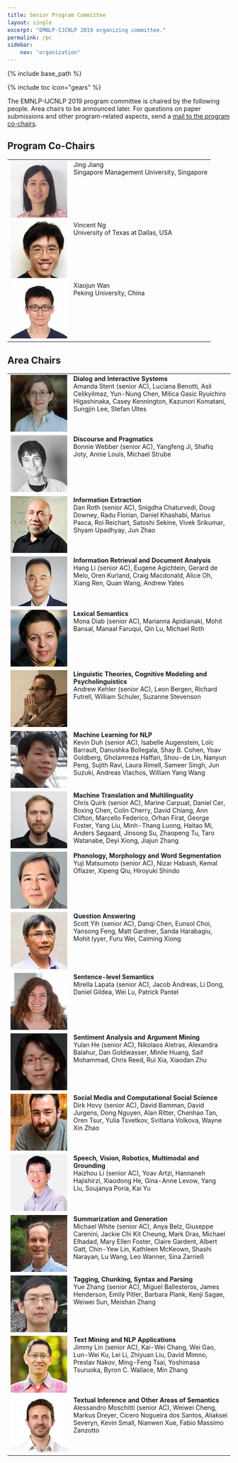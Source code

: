 ```yaml
---
title: Senior Program Committee
layout: single
excerpt: "EMNLP-IJCNLP 2019 organizing committee."
permalink: /pc
sidebar: 
    nav: "organization"
---
```

{% include base_path %}

{% include toc icon="gears" %}

The EMNLP-IJCNLP 2019 program committee is chaired by the following people. Area chairs to be announced later. For questions on paper submissions and other program-related aspects, send a <a href="mailto:emnlp-ijcnlp-2019-program-chairs@googlegroups.com">mail to the program co-chairs</a>.



## Program Co-Chairs

<table>
<tr>
<td width="128px" style="vertical-align:top"><img src="/assets/images/organizers/jing_jiang.jpg"></td>
<td style="vertical-align:top">Jing Jiang<br>
Singapore Management University, Singapore<br>
&nbsp;</td>
</tr>
<tr>
<td style="vertical-align:top"><img src="/assets/images/organizers/vincent_ng.jpg"></td>
<td style="vertical-align:top">Vincent Ng<br>
University of Texas at Dallas, USA<br>
&nbsp;</td>
</tr>
<tr>
<td style="vertical-align:top"><img src="/assets/images/organizers/xiaojun_wan.jpg"></td>
<td style="vertical-align:top">Xiaojun Wan<br>
Peking University, China<br>
&nbsp;</td>
</tr>
</table>



## Area Chairs 

<table>
<tr>
<td width="128px" style="vertical-align:top"><img src="/assets/images/organizers/amanda_stent.jpg"></td>
<td style="vertical-align:top"><b>Dialog and Interactive Systems</b><br>
Amanda Stent (senior AC), Luciana Benotti, Asli Celikyilmaz, Yun-Nung Chen, Milica Gasic
Ryuichiro Higashinaka, Casey Kennington, Kazunori Komatani, Sungjin Lee, Stefan Ultes</td>
</tr>
<tr>
<td style="vertical-align:top"><img src="/assets/images/organizers/bonnie_webber.jpg"></td>
<td style="vertical-align:top"><b>Discourse and Pragmatics</b><br>
Bonnie Webber (senior AC), Yangfeng Ji, Shafiq Joty, Annie Louis, Michael Strube</td>
</tr>
<tr>
<td style="vertical-align:top"><img src="/assets/images/organizers/dan_roth.jpg"></td>
<td style="vertical-align:top"><b>Information Extraction</b><br>
Dan Roth (senior AC), Snigdha Chaturvedi, Doug Downey, Radu Florian, Daniel Khashabi, Marius Pasca, Roi Reichart, Satoshi Sekine, Vivek Srikumar, Shyam Upadhyay, Jun Zhao</td>
</tr>

<tr>
<td style="vertical-align:top"><img src="/assets/images/organizers/hang_li.jpg"></td>
<td style="vertical-align:top"><b>Information Retrieval and Document Analysis</b><br>
Hang Li (senior AC), Eugene Agichtein, Gerard de Melo, Oren Kurland, Craig Macdonald, Alice Oh, Xiang Ren, Quan Wang, Andrew Yates</td>
</tr>
<tr>
<td style="vertical-align:top"><img src="/assets/images/organizers/mona_diab.jpg"></td>
<td style="vertical-align:top"><b>Lexical Semantics</b><br>
Mona Diab (senior AC), Marianna Apidianaki, Mohit Bansal, Manaal Faruqui, Qin Lu, Michael Roth</td>
</tr>
<tr>
<td style="vertical-align:top"><img src="/assets/images/organizers/andrew_kehler.jpg"></td>
<td style="vertical-align:top"><b>Linguistic Theories, Cognitive Modeling and Psycholinguistics</b><br>
Andrew Kehler (senior AC), Leon Bergen, Richard Futrell, William Schuler, Suzanne Stevenson</td>
</tr>

<tr>
<td style="vertical-align:top"><img src="/assets/images/organizers/kevin_duh.jpg"></td>
<td style="vertical-align:top"><b>Machine Learning for NLP</b><br>
Kevin Duh (senior AC), Isabelle Augenstein, Lo&iuml;c Barrault, Danushka Bollegala, Shay B. Cohen, Yoav Goldberg, Gholamreza Haffari, Shou-de Lin, Nanyun Peng, Sujith Ravi, Laura Rimell, Sameer Singh, Jun Suzuki, Andreas Vlachos, William Yang Wang</td>
</tr>
<tr>
<td style="vertical-align:top"><img src="/assets/images/organizers/chris_quirk.jpg"></td>
<td style="vertical-align:top"><b>Machine Translation and Multilinguality</b><br>
Chris Quirk (senior AC), Marine Carpuat, Daniel Cer, Boxing Chen, Colin Cherry, David Chiang, Ann Clifton, Marcello Federico, Orhan Firat, George Foster, Yang Liu, Minh-Thang Luong, Haitao Mi, Anders S&oslash;gaard, Jinsong Su, Zhaopeng Tu, Taro Watanabe, Deyi Xiong, Jiajun Zhang</td>
</tr>
<tr>
<td style="vertical-align:top"><img src="/assets/images/organizers/yuji_matsumoto.jpg"></td>
<td style="vertical-align:top"><b>Phonology, Morphology and Word Segmentation</b><br>
Yuji Matsumoto (senior AC), Nizar Habash, Kemal Oflazer, Xipeng Qiu, Hiroyuki Shindo</td>
</tr>

<tr>
<td style="vertical-align:top"><img src="/assets/images/organizers/scott_yih.jpg"></td>
<td style="vertical-align:top"><b>Question Answering</b><br>
Scott Yih (senior AC), Danqi Chen, Eunsol Choi, Yansong Feng, Matt Gardner, Sanda Harabagiu, Mohit Iyyer, Furu Wei, Caiming Xiong</td>
</tr>
<tr>
<td style="vertical-align:top"><img src="/assets/images/organizers/mirella_lapata.jpg"></td>
<td style="vertical-align:top"><b>Sentence-level Semantics</b><br>
Mirella Lapata (senior AC), Jacob Andreas, Li Dong, Daniel Gildea, Wei Lu, Patrick Pantel</td>
</tr>
<tr>
<td style="vertical-align:top"><img src="/assets/images/organizers/yulan_he.jpg"></td>
<td style="vertical-align:top"><b>Sentiment Analysis and Argument Mining</b><br>
Yulan He (senior AC), Nikolaos Aletras, Alexandra Balahur, Dan Goldwasser, Minlie Huang, Saif Mohammad, Chris Reed, Rui Xia, Xiaodan Zhu</td>
</tr>

<tr>
<td style="vertical-align:top"><img src="/assets/images/organizers/dirk_hovy.jpg"></td>
<td style="vertical-align:top"><b>Social Media and Computational Social Science</b><br>
Dirk Hovy (senior AC), David Bamman, David Jurgens, Dong Nguyen, Alan Ritter, Chenhao Tan, Oren Tsur, Yulia Tsvetkov, Svitlana Volkova, Wayne Xin Zhao</td>
</tr>
<tr>
<td style="vertical-align:top"><img src="/assets/images/organizers/haizhou_li.jpg"></td>
<td style="vertical-align:top"><b>Speech, Vision, Robotics, Multimodal and Grounding</b><br>
Haizhou Li (senior AC), Yoav Artzi, Hannaneh Hajishirzi, Xiaodong He, Gina-Anne Levow, Yang Liu, Soujanya Poria, Kai Yu</td>
</tr>
<tr>
<td style="vertical-align:top"><img src="/assets/images/organizers/michael_white.jpg"></td>
<td style="vertical-align:top"><b>Summarization and Generation</b><br>
Michael White (senior AC), Anya Belz, Giuseppe Carenini, Jackie Chi Kit Cheung, Mark Dras, Michael Elhadad, Mary Ellen Foster, Claire Gardent, Albert Gatt, Chin-Yew Lin, Kathleen McKeown, Shashi Narayan, Lu Wang, Leo Wanner, Sina Zarrie&szlig;</td>
</tr>

<tr>
<td style="vertical-align:top"><img src="/assets/images/organizers/yue_zhang.jpg"></td>
<td style="vertical-align:top"><b>Tagging, Chunking, Syntax and Parsing</b><br>
Yue Zhang (senior AC), Miguel Ballesteros, James Henderson, Emily Pitler, Barbara Plank, Kenji Sagae, Weiwei Sun, Meishan Zhang</td>
</tr>
<tr>
<td style="vertical-align:top"><img src="/assets/images/organizers/jimmy_lin.jpg"></td>
<td style="vertical-align:top"><b>Text Mining and NLP Applications</b><br>
Jimmy Lin (senior AC), Kai-Wei Chang, Wei Gao, Lun-Wei Ku, Lei Li, Zhiyuan Liu, David Mimno, Preslav Nakov, Ming-Feng Tsai, Yoshimasa Tsuruoka, Byron C. Wallace, Min Zhang</td>
</tr>
<tr>
<td style="vertical-align:top"><img src="/assets/images/organizers/alessandro_moschitti.jpg"></td>
<td style="vertical-align:top"><b>Textual Inference and Other Areas of Semantics</b><br>
Alessandro Moschitti (senior AC), Weiwei Cheng, Markus Dreyer, Cicero Nogueira dos Santos, Aliaksei Severyn, Kevin Small, Nianwen Xue, Fabio Massimo Zanzotto</td>
</tr>
</table>




